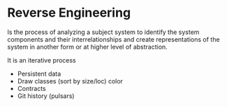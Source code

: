 # Reverse Engineering

Is the process of analyzing a subject system to identify the system components and their 
interrelationships and create representations of the system in another form or at higher level of abstraction.

It is an iterative process

* Persistent data
* Draw classes (sort by size/loc) color 
* Contracts
* Git history (pulsars)